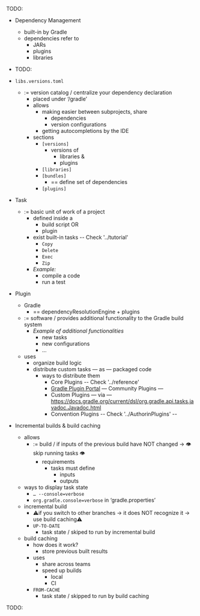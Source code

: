 TODO:

* Dependency Management
  * built-in by Gradle
  * dependencies refer to
    * JARs
    * plugins
    * libraries

* TODO:

* `libs.versions.toml`
  * := version catalog / centralize your dependency declaration
    * placed under ‘/gradle’
    * allows
      * making easier between subprojects, share
        * dependencies
        * version configurations
      * getting autocompletions by the IDE
    * sections
      * `[versions]`
        * versions of
          * libraries &
          * plugins
      * `[libraries]`
      * `[bundles]`
        * == define set of dependencies
      * `[plugins]`

* Task
  * := basic unit of work of a project
    * defined inside a
      * build script OR
      * plugin
    * exist built-in tasks -- Check '../tutorial'
      * `Copy`
      * `Delete`
      * `Exec`
      * `Zip`
    * *Example:*
      * compile a code
      * run a test

* Plugin
  * Gradle
    * == dependencyResolutionEngine + plugins
  * := software / provides additional functionality to the Gradle build system
    * *Example of additional functionalities*
      * new tasks
      * new configurations
      * …
  * uses
    * organize build logic
    * distribute custom tasks — as — packaged code
      * ways to distribute them
        * Core Plugins  -- Check '../reference'
        * [Gradle Plugin Portal](https://plugins.gradle.org/) — Community Plugins —
        * Custom Plugins — via — https://docs.gradle.org/current/dsl/org.gradle.api.tasks.javadoc.Javadoc.html
        * Convention Plugins  -- Check '../AuthorinPlugins' --

* Incremental builds & build caching
  * allows
    * := build / if inputs of the previous build have NOT changed → 👁️ skip running tasks 👁️
      * requirements
        * tasks must define
          * inputs
          * outputs
  * ways to display task state
    * `… --console=verbose`
    * `org.gradle.console=verbose` in ‘gradle.properties’
  * incremental build
    * ⚠️if you switch to other branches → it does NOT recognize it → use build caching⚠️
    * `UP-TO-DATE`
      * task state /  skiped to run by incremental build
  * build caching
    * how does it work?
      * store previous built results
    * uses
      * share across teams
      * speed up builds
        * local
        * CI
    * `FROM-CACHE`
      * task state /  skipped to run by build caching

TODO:
